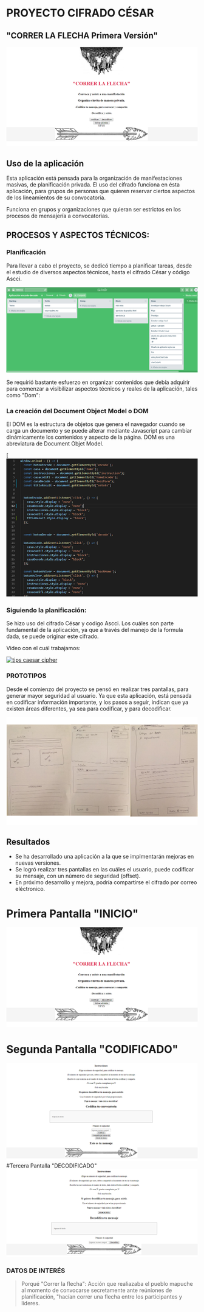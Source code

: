 # PROYECTO CIFRADO CÉSAR
## "CORRER LA FLECHA Primera Versión"


![banner1](https://github.com/TatianaCastroLizama/SCL008-Cipher/blob/master/banner1.jpg)

## Uso de la aplicación

Esta aplicación está pensada para la organización de manifestaciones masivas, de planificación privada. El uso del cifrado funciona en ésta aplicación, para grupos de personas que quieren reservar ciertos aspectos de los lineamientos de su convocatoria.

Funciona  en grupos y organizaciones que quieran ser estrictos en los procesos de mensajería a convocatorias.



## PROCESOS Y ASPECTOS TÉCNICOS:


### Planificación

Para llevar a cabo el proyecto, se dedicó tiempo a planificar tareas, desde el estudio de diversos aspectos técnicos, hasta el cifrado César y código Ascci.

![banner6](https://github.com/TatianaCastroLizama/SCL008-Cipher/blob/master/banner6.jpg)

Se requirió bastante esfuerzo en organizar contenidos que debía adquirir para comenzar a visibilizar aspectos técnicos y reales de la aplicación, tales como "Dom":

### La creación del Document Object Model o DOM 
El DOM es la estructura de objetos que genera el navegador cuando se carga un documento y se puede alterar mediante Javascript para cambiar dinámicamente los contenidos y aspecto de la página. DOM es una abreviatura de Document Objet Model.


[![banner2](https://github.com/TatianaCastroLizama/SCL008-Cipher/blob/master/banner2.jpg)

### Siguiendo la planificación:
Se hizo uso del cifrado César y codigo Ascci. Los cuáles son parte fundamental de la aplicación, ya que a través del manejo de la formula dada, se puede originar este cifrado. 

Video con el cuál trabajamos:

[![tips caesar cipher](https://img.youtube.com/vi/zd8eVrXhs7Y/0.jpg)](https://www.youtube.com/watch?v=zd8eVrXhs7Y)




### PROTOTIPOS

Desde el comienzo del proyecto se pensó en realizar tres pantallas, para generar mayor seguridad al usuario. Ya que esta aplicación, está pensada en codificar información importante, y los pasos a seguir, indican que ya existen áreas diferentes, ya sea para codificar, y para decodificar.

![banner9](https://github.com/TatianaCastroLizama/SCL008-Cipher/blob/master/banner9.jpg) 



## Resultados

 - Se ha desarrollado una aplicación a la que se implmentarán mejoras en nuevas versiones.
 - Se logró realizar tres pantallas en las cuáles el usuario, puede codificar su mensaje, con un número de seguridad (offset).
 - En próximo desarrollo y mejora, podría compartirse el cifrado por correo eléctronico.
# Primera Pantalla "INICIO"
![banner1](https://github.com/TatianaCastroLizama/SCL008-Cipher/blob/master/banner1.jpg)  
# Segunda Pantalla "CODIFICADO"
![banner7](https://github.com/TatianaCastroLizama/SCL008-Cipher/blob/master/banner7.jpg)
#Tercera Pantalla "DECODIFICADO"
![banner8](https://github.com/TatianaCastroLizama/SCL008-Cipher/blob/master/banner8.jpg)

### DATOS DE INTERÉS

> Porqué "Correr la flecha":
> Acción que realiazaba el pueblo mapuche al momento de convocarse secretamente ante reúniones de planificación, "hacían correr una flecha entre los participantes y líderes. 

